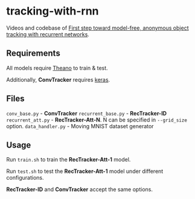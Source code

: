 # tracking-with-rnn

Videos and codebase of [First step toward model-free, anonymous object tracking with recurrent networks](http://arxiv.org/abs/1511.06425).

## Requirements

All models require [Theano](https://github.com/Theano/Theano) to train & test.

Additionally, **ConvTracker** requires [keras](https://github.com/fchollet/keras).

## Files

`conv_base.py` - **ConvTracker**
`recurrent_base.py` - **RecTracker-ID**
`recurrent_att.py` - **RecTracker-Att-N**.  N can be specified in `--grid_size` option.
`data_handler.py` - Moving MNIST dataset generator

## Usage

Run `train.sh` to train the **RecTracker-Att-1** model.

Run `test.sh` to test the **RecTracker-Att-1** model under different configurations.

**RecTracker-ID** and **ConvTracker** accept the same options.
